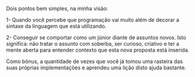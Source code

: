 Dois pontos bem simples, na minha visão:

1- Quando você percebe que programação vai muito além de decorar a sintaxe da linguagem que está utilizando.

2- Conseguir se comportar como um júnior diante de assuntos novos. Isto significa: não tratar o assunto com soberba, ser curioso, criativo e ter a mente aberta para entender contexto que esta nova proposta está inserida.

Como bônus, a quantidade de vezes que você já tomou uma rasteira das suas próprias implementações e aprendeu uma lição disto ajuda bastante.